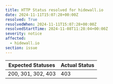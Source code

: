 ```yaml
---
title: HTTP Status resolved for hidewall.io
date: 2024-11-11T15:07:28+00:00Z
resolved: True
resolvedWhen: 2024-11-11T15:07:28+00:00Z
resolvedStartTime: 2024-11-08T11:28:04+00:00Z
severity: notice
affected:
  - hidewall.io
section: issue
---
```


| Expected Statuses | Actual Status  |
|-------------------|----------------|
| 200, 301, 302, 403 | 403 |
